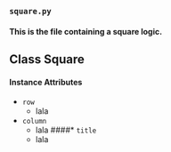 
### ```square.py```
#### This is the file containing a square logic.
## Class Square
#### Instance Attributes
* ```row```
    - lala
* ```column```
    - lala
####* ```title```
    - lala
